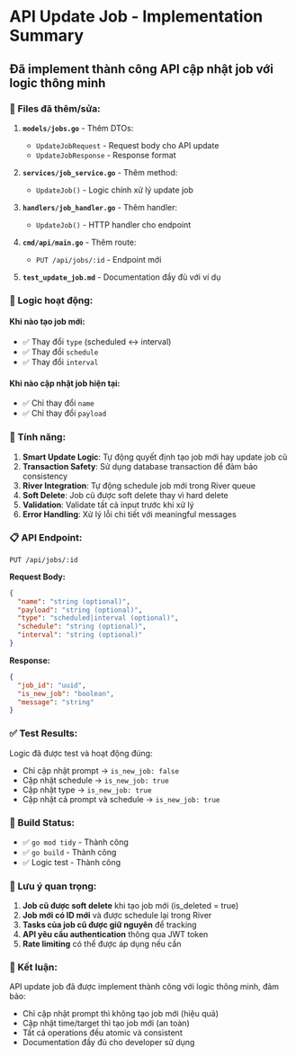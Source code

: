 # API Update Job - Implementation Summary

## Đã implement thành công API cập nhật job với logic thông minh

### 📁 Files đã thêm/sửa:

1. **`models/jobs.go`** - Thêm DTOs:
   - `UpdateJobRequest` - Request body cho API update
   - `UpdateJobResponse` - Response format

2. **`services/job_service.go`** - Thêm method:
   - `UpdateJob()` - Logic chính xử lý update job

3. **`handlers/job_handler.go`** - Thêm handler:
   - `UpdateJob()` - HTTP handler cho endpoint

4. **`cmd/api/main.go`** - Thêm route:
   - `PUT /api/jobs/:id` - Endpoint mới

5. **`test_update_job.md`** - Documentation đầy đủ với ví dụ

### 🎯 Logic hoạt động:

#### Khi nào tạo job mới:
- ✅ Thay đổi `type` (scheduled ↔ interval)
- ✅ Thay đổi `schedule` 
- ✅ Thay đổi `interval`

#### Khi nào cập nhật job hiện tại:
- ✅ Chỉ thay đổi `name`
- ✅ Chỉ thay đổi `payload`

### 🔧 Tính năng:

1. **Smart Update Logic**: Tự động quyết định tạo job mới hay update job cũ
2. **Transaction Safety**: Sử dụng database transaction để đảm bảo consistency
3. **River Integration**: Tự động schedule job mới trong River queue
4. **Soft Delete**: Job cũ được soft delete thay vì hard delete
5. **Validation**: Validate tất cả input trước khi xử lý
6. **Error Handling**: Xử lý lỗi chi tiết với meaningful messages

### 📋 API Endpoint:

```
PUT /api/jobs/:id
```

**Request Body:**
```json
{
  "name": "string (optional)",
  "payload": "string (optional)", 
  "type": "scheduled|interval (optional)",
  "schedule": "string (optional)",
  "interval": "string (optional)"
}
```

**Response:**
```json
{
  "job_id": "uuid",
  "is_new_job": "boolean",
  "message": "string"
}
```

### ✅ Test Results:

Logic đã được test và hoạt động đúng:
- Chỉ cập nhật prompt → `is_new_job: false`
- Cập nhật schedule → `is_new_job: true`
- Cập nhật type → `is_new_job: true`
- Cập nhật cả prompt và schedule → `is_new_job: true`

### 🚀 Build Status:

- ✅ `go mod tidy` - Thành công
- ✅ `go build` - Thành công
- ✅ Logic test - Thành công

### 📝 Lưu ý quan trọng:

1. **Job cũ được soft delete** khi tạo job mới (is_deleted = true)
2. **Job mới có ID mới** và được schedule lại trong River
3. **Tasks của job cũ được giữ nguyên** để tracking
4. **API yêu cầu authentication** thông qua JWT token
5. **Rate limiting** có thể được áp dụng nếu cần

### 🎉 Kết luận:

API update job đã được implement thành công với logic thông minh, đảm bảo:
- Chỉ cập nhật prompt thì không tạo job mới (hiệu quả)
- Cập nhật time/target thì tạo job mới (an toàn)
- Tất cả operations đều atomic và consistent
- Documentation đầy đủ cho developer sử dụng